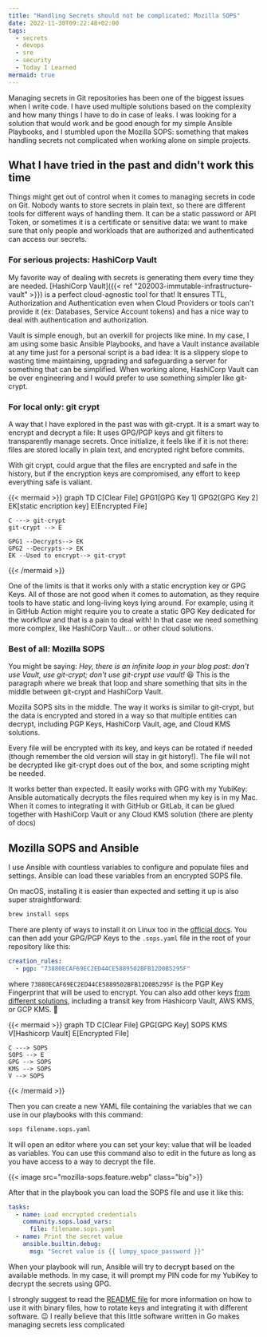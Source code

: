 ```yaml
---
title: "Handling Secrets should not be complicated: Mozilla SOPS"
date: 2022-11-30T09:22:48+02:00
tags:
  - secrets
  - devops
  - sre
  - security
  - Today I Learned
mermaid: true
---
```

Managing secrets in Git repositories has been one of the biggest issues when
I write code. I have used multiple solutions based on the complexity and how 
many things I have to do in case of leaks. I was looking for a solution that 
would work and be good enough for my simple Ansible Playbooks, and I stumbled
upon the Mozilla SOPS: something that makes handling secrets not complicated
when working alone on simple projects.

<!--more-->

## What I have tried in the past and didn't work this time 

Things might get out of control when it comes to managing secrets in code on
Git. Nobody wants to store secrets in plain text, so there are different tools 
for different ways of handling them. It can be a static password or API Token, 
or sometimes it is a certificate or sensitive data: we want to make sure that 
only people and workloads that are authorized and authenticated can access our 
secrets.

### For serious projects: HashiCorp Vault

My favorite way of dealing with secrets is generating them every time they are 
needed. [HashiCorp Vault]({{< ref "202003-immutable-infrastructure-vault" >}}) 
is a perfect cloud-agnostic tool for that! It ensures  TTL, Authorization and 
Authentication even when Cloud Providers or tools can't provide it (ex: 
Databases, Service Account tokens) and has a nice way to deal with 
authentication and authorization.

Vault is simple enough, but an overkill for projects like mine. In my case, I 
am using some basic  Ansible Playbooks, and have a Vault instance available at 
any time just for a personal script is a bad idea: It is a slippery slope to 
wasting time maintaining, upgrading and safeguarding a server for something 
that can be simplified. When working alone, HashiCorp  Vault can be over 
engineering and I would prefer to use something simpler like git-crypt.

### For local only: git crypt
A way that I have explored in the past was with git-crypt. It is a smart way to
encrypt and decrypt a file: It uses GPG/PGP keys and git filters to 
transparently manage secrets. Once initialize, it feels like if it is not 
there: files are stored locally in plain text, and encrypted right before 
commits.

With git crypt, could argue that the files are encrypted and safe in the 
history, but if the encryption keys are compromised, any effort to keep 
everything safe is valiant.

{{< mermaid >}}
graph TD
    C[Clear File]
    GPG1[GPG Key 1]
    GPG2[GPG Key 2]
    EK[static encription key]
    E[Encrypted File]

    C ---> git-crypt
    git-crypt --> E

    GPG1 --Decrypts--> EK
    GPG2 --Decrypts--> EK
    EK --Used to encrypt--> git-crypt
{{< /mermaid >}}

One of the limits is that it works only with a static encryption key or GPG 
Keys. All of those are not good when it comes to automation, as they require 
tools to have static and long-living keys lying around. For example, using it in
GitHub Action might require you to create a static GPG Key dedicated for the 
workflow and that is a pain to deal with! In that case we need something more 
complex, like HashiCorp Vault… or other cloud solutions.

### Best of all: Mozilla SOPS
You might be saying: _Hey, there is an infinite loop in your blog post: don't use
Vault, use git-crypt; don't use git-crypt use vault!_ :laughing:
This is the paragraph where we break that loop and share something that sits in the 
middle between git-crypt and HashiCorp Vault.

Mozilla SOPS sits in the middle. The way it works is similar to git-crypt, but 
the data is encrypted and stored in a way so that multiple entities can decrypt, 
including PGP Keys, HashiCorp Vault, age, and Cloud KMS solutions.

Every file will be encrypted with its key, and keys can be rotated if needed 
(though remember the old version will stay in git history!). The file will not 
be decrypted like git-crypt does out of the box, and some scripting might be 
needed.

It works better than expected. It easily works with GPG with my YubiKey: 
Ansible automatically decrypts the files required when my key is in my Mac. 
When it comes to integrating it with GitHub or GitLab, it can be glued together 
with HashiCorp Vault or any Cloud KMS solution (there are plenty of docs)

## Mozilla SOPS and Ansible
I use Ansible with countless variables to configure and populate files and 
settings. Ansible can load these variables from an encrypted SOPS file.

On macOS, installing it is easier than expected and setting it up is also super 
straightforward:

```bash
brew install sops
```

There are plenty of ways to install it on Linux too in the 
[official docs](https://github.com/mozilla/sops#download). You can then add 
your GPG/PGP Keys to the `.sops.yaml` file in the root of your repository like 
this:

```yaml
creation_rules:
  - pgp: "73880ECAF69EC2ED44CE5889502BFB12D0B5295F"
````

where `73880ECAF69EC2ED44CE5889502BFB12D0B5295F` is the PGP Key Fingerprint that
will be used to encrypt. You can also add other keys 
[from different solutions](https://github.com/mozilla/sops#using-sops-yaml-conf-to-select-kms-pgp-for-new-files),
including a transit key from Hashicorp Vault, AWS KMS, or GCP KMS. :muscle:

{{< mermaid >}}
graph TD
    C[Clear File]
    GPG[GPG Key]
    SOPS
    KMS
    V[Hashicorp Vault]
    E[Encrypted File]

    C ---> SOPS 
    SOPS --> E
    GPG --> SOPS
    KMS --> SOPS
    V --> SOPS
{{< /mermaid >}}

Then you can create a new YAML file containing the variables that we can use in 
our playbooks with this command:

```bash
sops filename.sops.yaml
```

It will open an editor where you can set your key: value that will be loaded as 
variables. You can use this command also to edit in the future as long as you
have access to a way to decrypt the file.

{{< image src="mozilla-sops.feature.webp" class="big">}}

After that in the playbook you can load the SOPS file and use it like this:

```yaml
tasks:
  - name: Load encrypted credentials
    community.sops.load_vars:
      file: filename.sops.yaml
  - name: Print the secret value
    ansible.builtin.debug:
      msg: "Secret value is {{ lumpy_space_password }}"
```

When your playbook will run, Ansible will try to decrypt based on the available 
methods. In my case, it will prompt my PIN code for my YubiKey to decrypt the 
secrets using GPG.

I strongly suggest to read the 
[README file](https://github.com/mozilla/sops#readme) 
for more information on how to use it with binary files, how to rotate keys 
and integrating it with different software. :wink: I really believe that this
little software written in Go makes managing secrets less complicated
